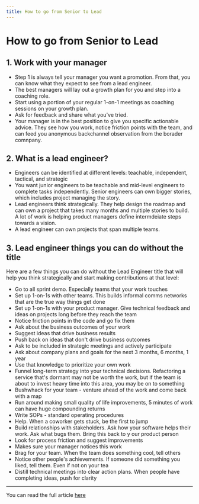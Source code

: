 ```yaml
---
title: How to go from Senior to Lead
---
```


# How to go from Senior to Lead


## 1. Work with your manager
- Step 1 is always tell your manager you want a promotion. From that, you can know what they expect to see from a lead engineer.
- The best managers will lay out a growth plan for you and step into a coaching role.
- Start using a portion of your regular 1-on-1 meetings as coaching sessions on your growth plan.
- Ask for feedback and share what you've tried.
- Your manager is in the best position to give you specific actionable advice. They see how you work, notice friction points with the team, and can feed you anonymous backchannel observation from the borader comnpany.

## 2. What is a lead engineer?
- Engineers can be identified at different levels: teachable, independent, tactical, and strategic
- You want junior engineers to be teachable and mid-level engineers to complete tasks independently. Senior engineers can own bigger stories, which includes project managing the story.
- Lead engineers think strategically. They help design the roadmap and can own a project that takes many months and multiple stories to build. A lot of work is helping product managers define intermdeiate steps towards a vision.
- A lead engineer can own projects that span multiple teams.

## 3. Lead engineer things you can do without the title
Here are a few things you can do without the Lead Engineer title that will help you think strategically and start making contributions at that level:
- Go to all sprint demo. Especially teams that your work touches
- Set up 1-on-1s with other teams. This builds informal comms networks that are the true way things get done
- Set up 1-on-1s with your product manager. Give technical feedback and ideas on projects long before they reach the team
- Notice friction points in the code and go fix them
- Ask about the business outcomes of your work
- Suggest ideas that drive business results
- Push back on ideas that don't drive business outcomes
- Ask to be included in strategic meetings and actively participate
- Ask about company plans and goals for the next 3 months, 6 months, 1 year
- Use that knowledge to prioritize your own work
- Funnel long-term strategy into your technical decisions. Refactoring a service that's dormant may not be worth the work, but if the team is about to invest heavy time into this area, you may be on to something
- Bushwhack for your team - venture ahead of the work and come back with a map
- Run around making small quality of life improvements, 5 minutes of work can have huge compounding returns
- Write SOPs - standard operating procedures
- Help. When a coworker gets stuck, be the first to jump
- Build relationships with stakeholders. Ask how your software helps their work. Ask what bugs them. Bring this back to y our product person
- Look for process friction and suggest improvements
- Makes sure your manager notices this work
- Brag for your team. When the team does something cool, tell others
- Notice other people's achievements. If someone did something you liked, tell them. Even if not on your tea
- Distill technical meetings into clear action plans. When people have completing ideas, push for clarity

---

You can read the full article [here](https://swizec.com/blog/how-to-go-from-senior-to-lead/?ref=dailydev)